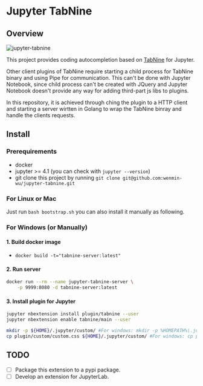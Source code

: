 # Jupyter TabNine

## Overview
![jupyter-tabnine](https://github.com/wenmin-wu/jupyter-tabnine/blob/master/screenshots/demo.gif)

This project provides coding autocompletion based on [TabNine](https://github.com/zxqfl/TabNine) for Jupyter.

Other client plugins of TabNine require starting a child process for TabNine binary and using Pipe for communication.
This can't be done with Jupyter Notebook, since child process can't be created with JQuery and Jupyter Notebook doesn't provide any way for adding third-part js libs to plugins.

In this repository, it is achieved through ching the plugin to a HTTP client and starting a server wirtten in Golang to wrap the TabNine binray and handle the clients requests.

## Install

### Prerequirements
* docker
* jupyter >= 4.1 (you can check with `jupyter --version`)
* git clone this project by running `git clone git@github.com:wenmin-wu/jupyter-tabnine.git`

### For Linux or Mac

Just run `bash bootstrap.sh` you can also install it manually as following.

### For Windows (or Manually)

#### 1. Build docker image

* `docker build -t="tabnine-server:latest"`
#### 2. Run server

```Bash
docker run --rm --name jupyter-tabnine-server \
    -p 9999:8080 -d tabnine-server:latest
```

#### 3. Install plugin for Jupyter
```Bash
jupyter nbextension install plugin/tabnine --user
jupyter nbextension enable tabnine/main --user

mkdir -p ${HOME}/.jupyter/custom/ #For windows: mkdir -p %HOMEPATH%\.jupyter\custom
cp plugin/custom/custom.css ${HOME}/.jupyter/custom/ #For windows: cp plugin/custom/custom.css %HOMEPATH%\.jupyter\custom\
```

## TODO
- [ ] Package this extension to a pypi package.
- [ ] Develop an extension for JupyterLab.
